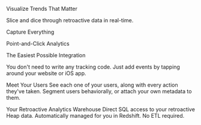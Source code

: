 Visualize Trends That Matter


Slice and dice through retroactive data in real-time. 

Capture Everything

Point-and-Click Analytics

The Easiest Possible Integration

You don't need to write any tracking code. 
Just add events by tapping around your website or iOS app.


Meet Your Users
See each one of your users, along with every action they've taken. 
Segment users behaviorally, or attach your own metadata to them.



Your Retroactive Analytics Warehouse
Direct SQL access to your retroactive Heap data. 
Automatically managed for you in Redshift. No ETL required.

